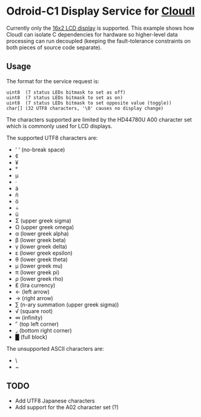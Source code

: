 Odroid-C1 Display Service for [CloudI](http://cloudi.org)
=========================================================

Currently only the [16x2 LCD display](http://www.hardkernel.com/main/products/prdt_info.php?g_code=G141637550797) is supported.
This example shows how CloudI can isolate C dependencies for hardware so
higher-level data processing can run decoupled (keeping the fault-tolerance
constraints on both pieces of source code separate).

Usage
-----

The format for the service request is:

    uint8  (7 status LEDs bitmask to set as off)
    uint8  (7 status LEDs bitmask to set as on)
    uint8  (7 status LEDs bitmask to set opposite value (toggle))
    char[] (32 UTF8 characters, '\0' causes no display change)

The characters supported are limited by the HD44780U A00 character set
which is commonly used for LCD displays.

The supported UTF8 characters are:

* ' ' (no-break space)
* ¢
* ¥
* °
* µ
* ·
* ä
* ñ
* ö
* ÷
* ü
* Σ (upper greek sigma)
* Ω (upper greek omega)
* α (lower greek alpha)
* β (lower greek beta)
* γ (lower greek delta)
* ε (lower greek epsilon)
* θ (lower greek theta)
* μ (lower greek mu)
* π (lower greek pi)
* ρ (lower greek rho)
* ₤ (lira currency)
* ← (left arrow)
* → (right arrow)
* ∑ (n-ary summation (upper greek sigma))
* √ (square root)
* ∞ (infinity)
* ⌜ (top left corner)
* ⌟ (bottom right corner)
* █ (full block)

The unsupported ASCII characters are:

* \
* ~

TODO
----

* Add UTF8 Japanese characters
* Add support for the A02 character set (?)

